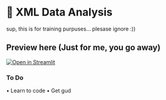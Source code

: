 # 👀 XML Data Analysis

sup, this is for training purpuses... plesase ignore :))

## Preview here (Just for me, you go away)

[![Open in Streamlit](https://static.streamlit.io/badges/streamlit_badge_black_white.svg)](https://inventory-tracker-template.streamlit.app/)

### To Do
• Learn to code
• Get gud

